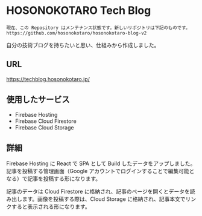 # HOSONOKOTARO Tech Blog

```
現在、この Repository はメンテナンス状態です。新しいリポジトリは下記のものです。
https://github.com/hosonokotaro/hosonokotaro-blog-v2
```

自分の技術ブログを持ちたいと思い、仕組みから作成しました。

## URL

https://techblog.hosonokotaro.jp/

## 使用したサービス

- Firebase Hosting
- Firebase Cloud Firestore
- Firebase Cloud Storage

## 詳細

Firebase Hosting に React で SPA として Build したデータをアップしました。記事を投稿する管理画面（Google アカウントでログインすることで編集可能となる）で記事を投稿する形になります。

記事のデータは Cloud Firestore に格納され、記事のページを開くとデータを読み出します。画像を投稿する際は、Cloud Storage に格納され、記事本文でリンクすると表示される形になります。

